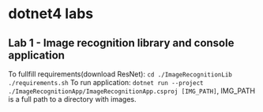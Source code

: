 # dotnet4 labs

## Lab 1 - Image recognition library and console application
To fullfill requirements(download ResNet):
`cd ./ImageRecognitionLib
./requirements.sh`
To run application:
`dotnet run --project ./ImageRecognitionApp/ImageRecognitionApp.csproj [IMG_PATH]`, IMG_PATH is a full path to a directory with images. 
